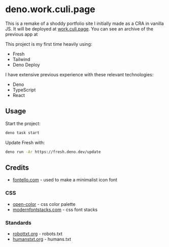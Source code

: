 # deno.work.culi.page
This is a remake of a shoddy portfolio site I initially made as a CRA in vanilla JS. It will be deployed at [work.culi.page](https://work.culi.page). You can see an archive of the previous app at

This project is my first time heavily using:
- Fresh
- Tailwind
- Deno Deploy

I have extensive previous experience with these relevant technologies:
- Deno
- TypeScript
- React

## Usage

Start the project:

```bash
deno task start
```

Update Fresh with:
```bash
deno run -Ar https://fresh.deno.dev/update
```

## Credits
- [fontello.com](https://fontello.com/) - used to make a minimalist icon font

### CSS
- [open-color](https://yeun.github.io/open-color/) - css color palette
- [modernfontstacks.com](https://modernfontstacks.com/) - css font stacks

### Standards
- [robottxt.org](https://www.robotstxt.org/robotstxt.html) - robots.txt
- [humanstxt.org](https://humanstxt.org/) - humans.txt
